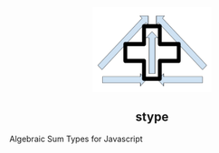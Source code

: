 <div align="center">

<img src="static/stype.png" height="150em" width="210em"/>

## stype

</div>


Algebraic Sum Types for Javascript
